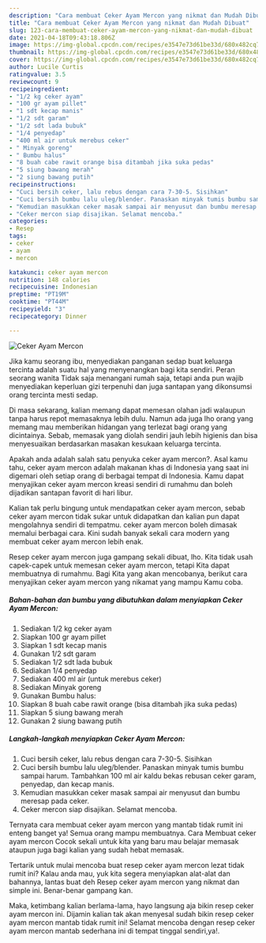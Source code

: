 ```yaml
---
description: "Cara membuat Ceker Ayam Mercon yang nikmat dan Mudah Dibuat"
title: "Cara membuat Ceker Ayam Mercon yang nikmat dan Mudah Dibuat"
slug: 123-cara-membuat-ceker-ayam-mercon-yang-nikmat-dan-mudah-dibuat
date: 2021-04-18T09:43:18.806Z
image: https://img-global.cpcdn.com/recipes/e3547e73d61be33d/680x482cq70/ceker-ayam-mercon-foto-resep-utama.jpg
thumbnail: https://img-global.cpcdn.com/recipes/e3547e73d61be33d/680x482cq70/ceker-ayam-mercon-foto-resep-utama.jpg
cover: https://img-global.cpcdn.com/recipes/e3547e73d61be33d/680x482cq70/ceker-ayam-mercon-foto-resep-utama.jpg
author: Lucile Curtis
ratingvalue: 3.5
reviewcount: 9
recipeingredient:
- "1/2 kg ceker ayam"
- "100 gr ayam pillet"
- "1 sdt kecap manis"
- "1/2 sdt garam"
- "1/2 sdt lada bubuk"
- "1/4 penyedap"
- "400 ml air untuk merebus ceker"
- " Minyak goreng"
- " Bumbu halus"
- "8 buah cabe rawit orange bisa ditambah jika suka pedas"
- "5 siung bawang merah"
- "2 siung bawang putih"
recipeinstructions:
- "Cuci bersih ceker, lalu rebus dengan cara 7-30-5. Sisihkan"
- "Cuci bersih bumbu lalu uleg/blender. Panaskan minyak tumis bumbu sampai harum. Tambahkan 100 ml air kaldu bekas rebusan ceker garam, penyedap, dan kecap manis."
- "Kemudian masukkan ceker masak sampai air menyusut dan bumbu meresap pada ceker."
- "Ceker mercon siap disajikan. Selamat mencoba."
categories:
- Resep
tags:
- ceker
- ayam
- mercon

katakunci: ceker ayam mercon 
nutrition: 148 calories
recipecuisine: Indonesian
preptime: "PT19M"
cooktime: "PT44M"
recipeyield: "3"
recipecategory: Dinner

---
```



![Ceker Ayam Mercon](https://img-global.cpcdn.com/recipes/e3547e73d61be33d/680x482cq70/ceker-ayam-mercon-foto-resep-utama.jpg)

Jika kamu seorang ibu, menyediakan panganan sedap buat keluarga tercinta adalah suatu hal yang menyenangkan bagi kita sendiri. Peran seorang  wanita Tidak saja menangani rumah saja, tetapi anda pun wajib menyediakan keperluan gizi terpenuhi dan juga santapan yang dikonsumsi orang tercinta mesti sedap.

Di masa  sekarang, kalian memang dapat memesan olahan jadi walaupun tanpa harus repot memasaknya lebih dulu. Namun ada juga lho orang yang memang mau memberikan hidangan yang terlezat bagi orang yang dicintainya. Sebab, memasak yang diolah sendiri jauh lebih higienis dan bisa menyesuaikan berdasarkan masakan kesukaan keluarga tercinta. 



Apakah anda adalah salah satu penyuka ceker ayam mercon?. Asal kamu tahu, ceker ayam mercon adalah makanan khas di Indonesia yang saat ini digemari oleh setiap orang di berbagai tempat di Indonesia. Kamu dapat menyajikan ceker ayam mercon kreasi sendiri di rumahmu dan boleh dijadikan santapan favorit di hari libur.

Kalian tak perlu bingung untuk mendapatkan ceker ayam mercon, sebab ceker ayam mercon tidak sukar untuk didapatkan dan kalian pun dapat mengolahnya sendiri di tempatmu. ceker ayam mercon boleh dimasak memalui berbagai cara. Kini sudah banyak sekali cara modern yang membuat ceker ayam mercon lebih enak.

Resep ceker ayam mercon juga gampang sekali dibuat, lho. Kita tidak usah capek-capek untuk memesan ceker ayam mercon, tetapi Kita dapat membuatnya di rumahmu. Bagi Kita yang akan mencobanya, berikut cara menyajikan ceker ayam mercon yang nikamat yang mampu Kamu coba.

<!--inarticleads1-->

##### Bahan-bahan dan bumbu yang dibutuhkan dalam menyiapkan Ceker Ayam Mercon:

1. Sediakan 1/2 kg ceker ayam
1. Siapkan 100 gr ayam pillet
1. Siapkan 1 sdt kecap manis
1. Gunakan 1/2 sdt garam
1. Sediakan 1/2 sdt lada bubuk
1. Sediakan 1/4 penyedap
1. Sediakan 400 ml air (untuk merebus ceker)
1. Sediakan  Minyak goreng
1. Gunakan  Bumbu halus:
1. Siapkan 8 buah cabe rawit orange (bisa ditambah jika suka pedas)
1. Siapkan 5 siung bawang merah
1. Gunakan 2 siung bawang putih




<!--inarticleads2-->

##### Langkah-langkah menyiapkan Ceker Ayam Mercon:

1. Cuci bersih ceker, lalu rebus dengan cara 7-30-5. Sisihkan
1. Cuci bersih bumbu lalu uleg/blender. Panaskan minyak tumis bumbu sampai harum. Tambahkan 100 ml air kaldu bekas rebusan ceker garam, penyedap, dan kecap manis.
1. Kemudian masukkan ceker masak sampai air menyusut dan bumbu meresap pada ceker.
1. Ceker mercon siap disajikan. Selamat mencoba.




Ternyata cara membuat ceker ayam mercon yang mantab tidak rumit ini enteng banget ya! Semua orang mampu membuatnya. Cara Membuat ceker ayam mercon Cocok sekali untuk kita yang baru mau belajar memasak ataupun juga bagi kalian yang sudah hebat memasak.

Tertarik untuk mulai mencoba buat resep ceker ayam mercon lezat tidak rumit ini? Kalau anda mau, yuk kita segera menyiapkan alat-alat dan bahannya, lantas buat deh Resep ceker ayam mercon yang nikmat dan simple ini. Benar-benar gampang kan. 

Maka, ketimbang kalian berlama-lama, hayo langsung aja bikin resep ceker ayam mercon ini. Dijamin kalian tak akan menyesal sudah bikin resep ceker ayam mercon mantab tidak rumit ini! Selamat mencoba dengan resep ceker ayam mercon mantab sederhana ini di tempat tinggal sendiri,ya!.

